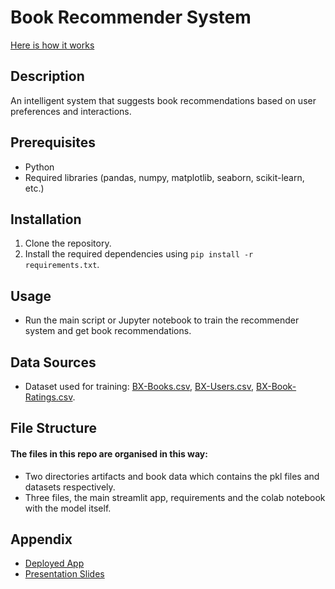 # Book Recommender System
[Here is how it works](https://drive.google.com/file/d/16Ve3M786Bxom_F10hm9b1e-18_-rKpZw/view?usp=sharing)

## Description
An intelligent system that suggests book recommendations based on user preferences and interactions.

## Prerequisites
- Python
- Required libraries (pandas, numpy, matplotlib, seaborn, scikit-learn, etc.)

## Installation
1. Clone the repository.
2. Install the required dependencies using `pip install -r requirements.txt`.

## Usage
- Run the main script or Jupyter notebook to train the recommender system and get book recommendations.

## Data Sources
- Dataset used for training: [BX-Books.csv](https://www.kaggle.com/datasets/ra4u12/bookrecommendation?select=BX-Books.csv), [BX-Users.csv](https://www.kaggle.com/datasets/ra4u12/bookrecommendation?select=BX-Users.csv), [BX-Book-Ratings.csv](https://www.kaggle.com/datasets/ra4u12/bookrecommendation?select=BX-Book-Ratings.csv).

## File Structure
#### The files in this repo are organised in this way:
- Two directories artifacts and book data which contains the pkl files and datasets respectively.
- Three files, the main streamlit app, requirements and the colab notebook with the model itself.

## Appendix
- [Deployed App](https://book-recommender-system-6th8zopnacfmbxrnqxa5hu.streamlit.app/)
- [Presentation Slides](https://drive.google.com/file/d/16Ve3M786Bxom_F10hm9b1e-18_-rKpZw/view?usp=sharing)

